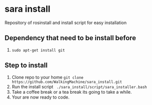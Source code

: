 # sara install
Repository of rosinstall and install script for easy installation

## Dependency that need to be install before
1.  ``` sudo apt-get install git ```

## Step to install
1. Clone repo to your home ``` git clone https://github.com/WalkingMachine/sara_install.git ```
2. Run the install script ``` ./sara_install/script/sara_installer.bash```
3. Take a coffee break or a tea break its going to take a while.
4. Your are now ready to code.
